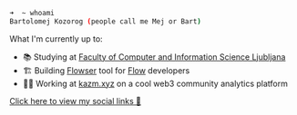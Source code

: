 ```bash
➜  ~ whoami       
Bartolomej Kozorog (people call me Mej or Bart)
```

What I'm currently up to:

- 📚 Studying at [Faculty of Computer and Information Science Ljubljana](https://www.uni-lj.si/academies_and_faculties/faculties/2013071111440959/)
- 🏗 Building [Flowser](https://github.com/onflowser/flowser) tool for [Flow](https://www.onflow.org/) developers
- 👨‍💻 Working at [kazm.xyz](https://kazm.xyz/) on a cool web3 community analytics platform

[Click here to view my social links 👀](https://bio.link/bartolomej)

